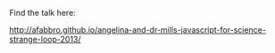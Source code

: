 Find the talk here:

http://afabbro.github.io/angelina-and-dr-mills-javascript-for-science-strange-loop-2013/


